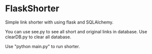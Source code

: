 # FlaskShorter
Simple link shorter with using flask and SQLAlchemy.

You can use see.py to see all short and original links in database.
Use clearDB.py to clear all database.

Use "python main.py" to run shorter.
